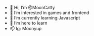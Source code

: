 - 👋 Hi, I’m @MoonCatty
- 👀 I’m interested in games and frontend
- 🌱 I’m currently learning Javascript
- 💞️ I’m here to learn
- 📫 Ig: Moonyup

<!---
MoonCatty/MoonCatty is a ✨ special ✨ repository because its `README.md` (this file) appears on your GitHub profile.
You can click the Preview link to take a look at your changes.
--->
